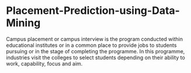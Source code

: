 # Placement-Prediction-using-Data-Mining
Campus placement or campus interview is the program conducted within educational institutes or in a common place to provide jobs to students pursuing or in the stage of completing the programme. In this programme, industries visit the colleges to select students depending on their ability to work, capability, focus and aim.
